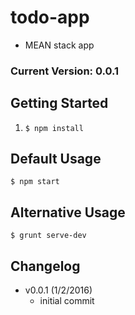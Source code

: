 # todo-app
- MEAN stack app

### Current Version: 0.0.1

## Getting Started
1. ```$ npm install```

## Default Usage
```$ npm start```

## Alternative Usage
```$ grunt serve-dev```

## Changelog
- v0.0.1 (1/2/2016)
	- initial commit	